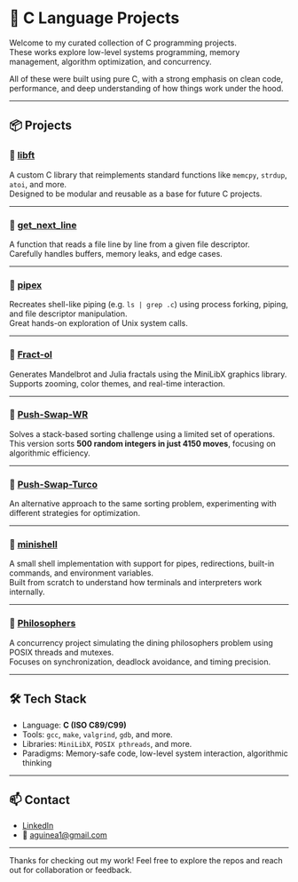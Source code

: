 # 🧠 C Language Projects

Welcome to my curated collection of C programming projects.  
These works explore low-level systems programming, memory management, algorithm optimization, and concurrency.

All of these were built using pure C, with a strong emphasis on clean code, performance, and deep understanding of how things work under the hood.

---

## 📦 Projects

### 🔹 [libft](https://github.com/aguinea1/libft)  
A custom C library that reimplements standard functions like `memcpy`, `strdup`, `atoi`, and more.  
Designed to be modular and reusable as a base for future C projects.

---

### 🔹 [get_next_line](https://github.com/aguinea1/get_next_line)  
A function that reads a file line by line from a given file descriptor.  
Carefully handles buffers, memory leaks, and edge cases.

---

### 🔹 [pipex](https://github.com/aguinea1/pipex)  
Recreates shell-like piping (e.g. `ls | grep .c`) using process forking, piping, and file descriptor manipulation.  
Great hands-on exploration of Unix system calls.

---

### 🔹 [Fract-ol](https://github.com/aguinea1/Fract-ol)  
Generates Mandelbrot and Julia fractals using the MiniLibX graphics library.  
Supports zooming, color themes, and real-time interaction.

---

### 🔹 [Push-Swap-WR](https://github.com/aguinea1/Push-Swap-WR)  
Solves a stack-based sorting challenge using a limited set of operations.  
This version sorts **500 random integers in just 4150 moves**, focusing on algorithmic efficiency.

---

### 🔹 [Push-Swap-Turco](https://github.com/aguinea1/Push-Swap-Turco)  
An alternative approach to the same sorting problem, experimenting with different strategies for optimization.

---

### 🔹 [minishell](https://github.com/aguinea1/minishell)  
A small shell implementation with support for pipes, redirections, built-in commands, and environment variables.  
Built from scratch to understand how terminals and interpreters work internally.

---

### 🔹 [Philosophers](https://github.com/aguinea1/Philosophers)  
A concurrency project simulating the dining philosophers problem using POSIX threads and mutexes.  
Focuses on synchronization, deadlock avoidance, and timing precision.

---

## 🛠 Tech Stack

- Language: **C (ISO C89/C99)**
- Tools: `gcc`, `make`, `valgrind`, `gdb`, and more.
- Libraries: `MiniLibX`, `POSIX pthreads`, and more.
- Paradigms: Memory-safe code, low-level system interaction, algorithmic thinking

---

## 📫 Contact

- [LinkedIn](https://www.linkedin.com/in/aitor-guinea-961635348/)
- 📧 [aguinea1@gmail.com](mailto:aguinea1@gmail.com)

---

Thanks for checking out my work! Feel free to explore the repos and reach out for collaboration or feedback.
